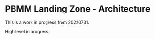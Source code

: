 # PBMM Landing Zone - Architecture
This is a work in progress from 20220731.

High level in progress
